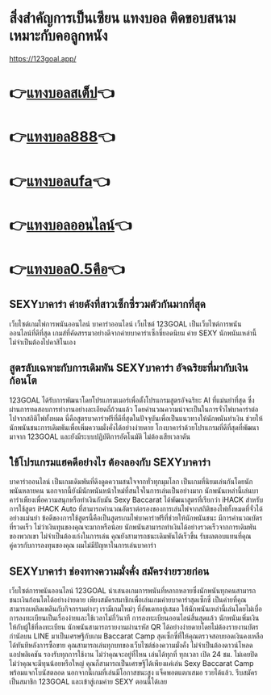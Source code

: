 
# สิ่งสำคัญการเป็นเซียน แทงบอล ติดขอบสนามเหมาะกับคอลูกหนัง

https://123goal.app/


# 👉[แทงบอลสเต็ป](https://123goal.app/)👈
# 👉[แทงบอล888](https://123goal.app/)👈
# 👉[แทงบอลufa](https://123goal.app/)👈
# 👉[แทงบอลออนไลน์](https://123goal.app/)👈
# 👉[แทงบอล0.5คือ](https://123goal.app/)👈

## SEXYบาคาร่า ค่ายดังที่สาวเซ็กซี่รวมตัวกันมากที่สุด
เว็บไซต์เกมไพ่การพนันออนไลน์ บาคาร่าออนไลน์ เว็บไซต์ 123GOAL เป็นเว็บไซต์การพนันออนไลน์ที่ดีที่สุด เกมส์ที่คัดสรรมาอย่างดีจากค่ายบาคาร่าเซ็กซี่ยอดนิยม ค่าย SEXY นักพนันเหล่านี้ไม่จำเป็นต้องไปคาสิโนเอง
## สูตรลับเฉพาะกับการเดิมพัน SEXYบาคาร่า อัจฉริยะที่มากับเงินก้อนโต
123GOAL ได้รับการพัฒนาโดยโปรแกรมเมอร์เพื่อตั้งโปรแกรมสูตรอัจฉริยะ AI ที่แม่นยำที่สุด ซึ่งผ่านการทดสอบการทำงานอย่างละเอียดถี่ถ้วนแล้ว โดยคำนวณความน่าจะเป็นในการจั่วไพ่บาคาร่าต่อไปจากสถิติไพ่ทั้งหมด นี่คือสูตรบาคาร่าฟรีที่ดีที่สุดในปัจจุบันเพื่อเป็นแนวทางให้นักพนันทำเงิน ช่วยให้นักพนันชนะการเดิมพันเพื่อเพิ่มความมั่งคั่งได้อย่างง่ายดาย โกงบาคาร่าด้วยโปรแกรมที่ดีที่สุดที่พัฒนามาจาก 123GOAL และยังมีระบบปฏิบัติการอัตโนมัติ ไม่ต้องเสียเวลาดัน
## ใช้โปรแกรมแฮคดีอย่างไร ต้องลองกับ SEXYบาคาร่า
บาคาร่าออนไลน์ เป็นเกมเดิมพันที่ดึงดูดความสนใจจากทั่วทุกมุมโลก เป็นเกมที่นิยมเล่นกันโดยนักพนันหลายคน นอกจากนี้ยังมีนักพนันหน้าใหม่ที่สนใจในการเล่นเป็นอย่างมาก นักพนันเหล่านี้เล่นบาคาร่าเพียงเพื่อความสนุกหรือทำเงินกับมัน Sexy Baccarat ได้พัฒนาสูตรที่เรียกว่า iHACK สำหรับการใช้สูตร iHACK Auto ที่สามารถคำนวณอัตราต่อรองของการเล่นไพ่จากสถิติของไพ่ทั้งหมดที่จั่วได้อย่างแม่นยำ ข้อดีของการใช้สูตรนี้คือเป็นสูตรเกมไพ่บาคาร่าฟรีที่ช่วยให้นักพนันชนะ มีการคำนวณบัตรที่รวดเร็ว ไม่ว่าเงินทุนของคุณจะมากหรือน้อย นักพนันสามารถทำเงินได้อย่างรวดเร็วจากการเดิมพันของพวกเขา ไม่จำเป็นต้องเก่งในการเล่น คุณยังสามารถชนะเดิมพันได้เร็วขึ้น รับผลตอบแทนที่คุณคู่ควรกับการลงทุนของคุณ ผมไม่มีปัญหาในการเล่นบาคาร่า
## SEXYบาคาร่า ช่องทางความมั่งคั่ง สมัครง่ายรวยก่อน    
เว็บไซต์การพนันออนไลน์ 123GOAL นำเสนอเกมการพนันที่หลากหลายซึ่งนักพนันทุกคนสามารถชนะเงินก้อนโตได้อย่างง่ายดาย เพียงสมัครสมาชิกเพื่อเล่นเกมค่ายบาคาร่าสุดเซ็กซี่ เป็นค่ายที่คุณสามารถเพลิดเพลินกับกิจกรรมต่างๆ เรามีเกมใหม่ๆ ที่อัพเดทอยู่เสมอ ให้นักพนันเหล่านี้เล่นโดยไม่เบื่อ การลงทะเบียนเป็นเรื่องง่ายและใช้เวลาไม่กี่วินาที การลงทะเบียนออนไลน์สิ้นสุดแล้ว นักพนันเพิ่มเงินให้กับผู้ใช้ที่ลงทะเบียน นักพนันสามารถรายงานผ่านรหัส QR ได้อย่างง่ายดายโดยไม่ต้องรายงานบัตรกำนัลบน LINE มาเป็นเศรษฐีกับเกม Baccarat Camp สุดเซ็กซี่ที่ให้คุณตรวจสอบยอดเงินคงเหลือได้ทันทีหลังการซื้อขาย คุณสามารถเล่นทุกบทของเว็บไซต์ช่องความมั่งคั่ง ไม่จำเป็นต้องดาวน์โหลดแอปพลิเคชัน รองรับทุกการใช้งาน ไม่ว่าคุณจะอยู่ที่ไหน เล่นได้ทุกที่ ทุกเวลา เปิด 24 ชม. ไม่เคยปิด ไม่ว่าคุณจะมีทุนน้อยหรือใหญ่ คุณก็สามารถเป็นเศรษฐีได้เพียงแค่เล่น Sexy Baccarat Camp พร้อมแจกโบนัสตลอด นอกจากนี้เกมที่เล่นมีโอกาสชนะสูง แจ็คพอตแตกเสมอ รวยได้แล้ว. รีบสมัครเป็นสมาชิก 123GOAL และเข้าสู่เกมค่าย SEXY ตอนนี้ได้เลย
